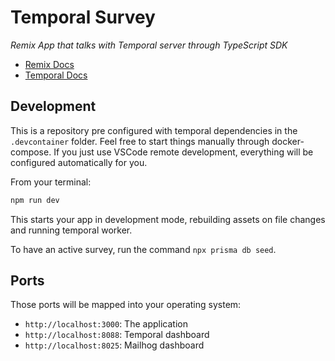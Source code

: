 # Temporal Survey

_Remix App that talks with Temporal server through TypeScript SDK_

- [Remix Docs](https://remix.run/docs)
- [Temporal Docs](https://docs.temporal.io/docs/typescript/introduction)

## Development

This is a repository pre configured with temporal dependencies in the `.devcontainer` folder. Feel free to start things manually through docker-compose. If you just use VSCode remote development, everything will be configured automatically for you.

From your terminal:

```sh
npm run dev
```

This starts your app in development mode, rebuilding assets on file changes and running temporal worker.

To have an active survey, run the command `npx prisma db seed`.

## Ports

Those ports will be mapped into your operating system:

- `http://localhost:3000`: The application
- `http://localhost:8088`: Temporal dashboard
- `http://localhost:8025`: Mailhog dashboard
